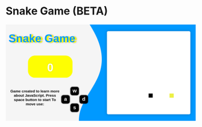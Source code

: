 # Snake Game (BETA)


![Captura de tela](https://github.com/4ly-a/snake-game/blob/master/screen/tela.png)


